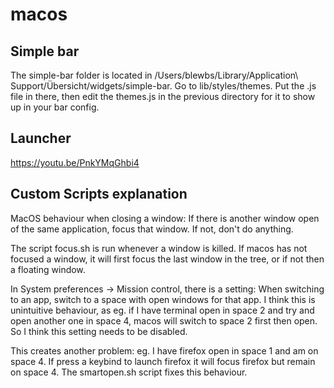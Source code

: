# macos

## Simple bar

The simple-bar folder is located in /Users/blewbs/Library/Application\ Support/Übersicht/widgets/simple-bar. Go to lib/styles/themes. Put the .js file in there, then edit the themes.js in the previous directory for it to show up in your bar config.

## Launcher

https://youtu.be/PnkYMqGhbi4

## Custom Scripts explanation

MacOS behaviour when closing a window: If there is another window open of the same application, focus that window. If not, don't do anything. 

The script focus.sh is run whenever a window is killed. If macos has not focused a window, it will first focus the last window in the tree, or if not then a floating window.

In System preferences -> Mission control, there is a setting: When switching to an app, switch to a space with open windows for that app. I think this is unintuitive behaviour, as eg. if I have terminal open in space 2 and try and open another one in space 4, macos will switch to space 2 first then open. So I think this setting needs to be disabled.

This creates another problem: eg. I have firefox open in space 1 and am on space 4. If press a keybind to launch firefox it will focus firefox but remain on space 4. The smartopen.sh script fixes this behaviour.
